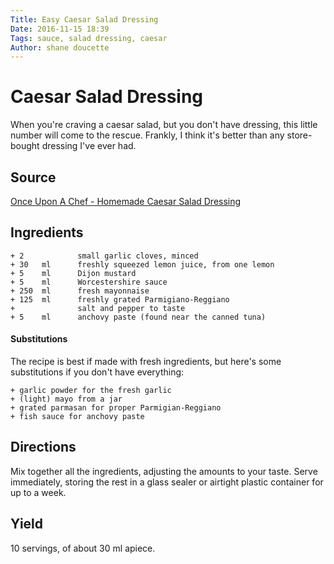 ```yaml
---
Title: Easy Caesar Salad Dressing  
Date: 2016-11-15 18:39  
Tags: sauce, salad dressing, caesar
Author: shane doucette  
---
```


# Caesar Salad Dressing
When you're craving a caesar salad, but you don't have dressing, this 
little number will come to the rescue. Frankly, I think it's better than
any store-bought dressing I've ever had.

## Source
[Once Upon A Chef - Homemade Caesar Salad Dressing](http://www.onceuponachef.com/2010/08/caesar-salad-dressing.html)

## Ingredients
~~~~
+ 2            small garlic cloves, minced
+ 30   ml      freshly squeezed lemon juice, from one lemon
+ 5    ml      Dijon mustard
+ 5    ml      Worcestershire sauce
+ 250  ml      fresh mayonnaise
+ 125  ml      freshly grated Parmigiano-Reggiano
+              salt and pepper to taste
+ 5    ml      anchovy paste (found near the canned tuna)
~~~~

#### Substitutions
The recipe is best if made with fresh ingredients, but here's some 
substitutions if you don't have everything:
~~~~
+ garlic powder for the fresh garlic
+ (light) mayo from a jar
+ grated parmasan for proper Parmigian-Reggiano
+ fish sauce for anchovy paste
~~~~


## Directions
Mix together all the ingredients, adjusting the amounts to your taste. 
Serve immediately, storing the rest in a glass sealer or airtight plastic 
container for up to a week.

## Yield
10 servings, of about 30 ml apiece.
